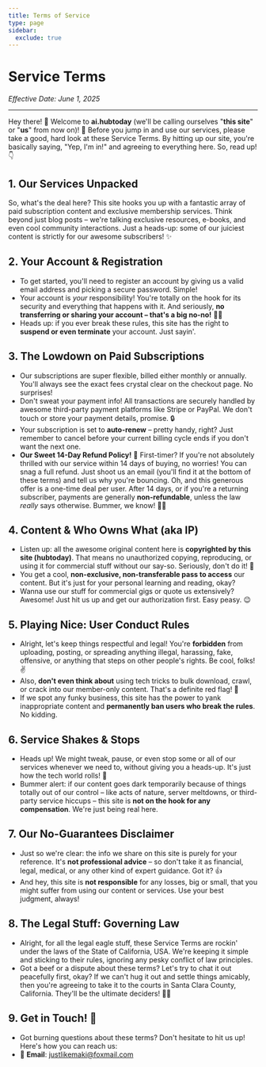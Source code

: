 ```yaml
---
title: Terms of Service
type: page
sidebar:
  exclude: true
---
```

# Service Terms

*Effective Date: June 1, 2025*

---

Hey there! 👋 Welcome to **ai.hubtoday** (we'll be calling ourselves "**this site**" or "**us**" from now on)! 🎉 Before you jump in and use our services, please take a good, hard look at these Service Terms. By hitting up our site, you're basically saying, "Yep, I'm in!" and agreeing to everything here. So, read up! 👇

## 1. Our Services Unpacked
So, what's the deal here? This site hooks you up with a fantastic array of paid subscription content and exclusive membership services. Think beyond just blog posts – we're talking exclusive resources, e-books, and even cool community interactions. Just a heads-up: some of our juiciest content is strictly for our awesome subscribers! ✨

## 2. Your Account & Registration
- To get started, you'll need to register an account by giving us a valid email address and picking a secure password. Simple!
- Your account is *your* responsibility! You're totally on the hook for its security and everything that happens with it. And seriously, **no transferring or sharing your account – that's a big no-no!** 🙅‍♀️
- Heads up: if you ever break these rules, this site has the right to **suspend or even terminate** your account. Just sayin'.

## 3. The Lowdown on Paid Subscriptions
- Our subscriptions are super flexible, billed either monthly or annually. You'll always see the exact fees crystal clear on the checkout page. No surprises!
- Don't sweat your payment info! All transactions are securely handled by awesome third-party payment platforms like Stripe or PayPal. We don't touch or store your payment details, promise. 🔒
- Your subscription is set to **auto-renew** – pretty handy, right? Just remember to cancel before your current billing cycle ends if you don't want the next one.
- **Our Sweet 14-Day Refund Policy!** 🎉 First-timer? If you're not absolutely thrilled with our service within 14 days of buying, no worries! You can snag a full refund. Just shoot us an email (you'll find it at the bottom of these terms) and tell us why you're bouncing. Oh, and this generous offer is a one-time deal per user. After 14 days, or if you're a returning subscriber, payments are generally **non-refundable**, unless the law *really* says otherwise. Bummer, we know! 🤷‍♀️

## 4. Content & Who Owns What (aka IP)
- Listen up: all the awesome original content here is **copyrighted by this site (hubtoday)**. That means no unauthorized copying, reproducing, or using it for commercial stuff without our say-so. Seriously, don't do it! 🚫
- You get a cool, **non-exclusive, non-transferable pass to access** our content. But it's just for your personal learning and reading, okay?
- Wanna use our stuff for commercial gigs or quote us extensively? Awesome! Just hit us up and get our authorization first. Easy peasy. 😉

## 5. Playing Nice: User Conduct Rules
- Alright, let's keep things respectful and legal! You're **forbidden** from uploading, posting, or spreading anything illegal, harassing, fake, offensive, or anything that steps on other people's rights. Be cool, folks! ✌️
- Also, **don't even think about** using tech tricks to bulk download, crawl, or crack into our member-only content. That's a definite red flag! 🚩
- If we spot any funky business, this site has the power to yank inappropriate content and **permanently ban users who break the rules**. No kidding.

## 6. Service Shakes & Stops
- Heads up! We might tweak, pause, or even stop some or all of our services whenever we need to, without giving you a heads-up. It's just how the tech world rolls! 🚀
- Bummer alert: if our content goes dark temporarily because of things totally out of our control – like acts of nature, server meltdowns, or third-party service hiccups – this site is **not on the hook for any compensation**. We're just being real here.

## 7. Our No-Guarantees Disclaimer
- Just so we're clear: the info we share on this site is purely for your reference. It's **not professional advice** – so don't take it as financial, legal, medical, or any other kind of expert guidance. Got it? 👍
- And hey, this site is **not responsible** for any losses, big or small, that you might suffer from using our content or services. Use your best judgment, always!

## 8. The Legal Stuff: Governing Law
- Alright, for all the legal eagle stuff, these Service Terms are rockin' under the laws of the State of California, USA. We're keeping it simple and sticking to their rules, ignoring any pesky conflict of law principles.
- Got a beef or a dispute about these terms? Let's try to chat it out peacefully first, okay? If we can't hug it out and settle things amicably, then you're agreeing to take it to the courts in Santa Clara County, California. They'll be the ultimate deciders! 🧑‍⚖️

## 9. Get in Touch! 👋
- Got burning questions about these terms? Don't hesitate to hit us up! Here's how you can reach us:
- 📧 **Email**: [justlikemaki@foxmail.com](mailto:justlikemaki@foxmail.com)